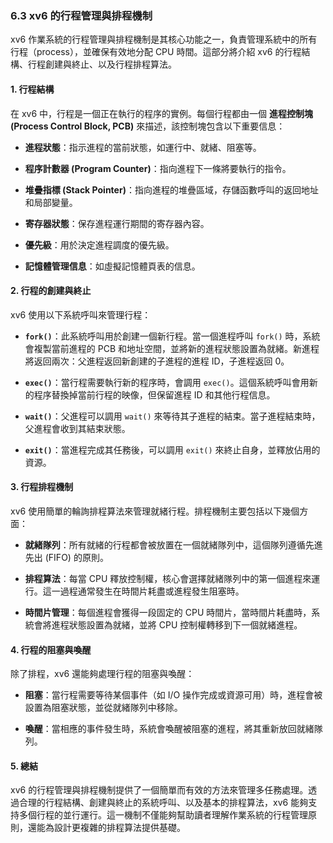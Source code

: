 ### 6.3 xv6 的行程管理與排程機制

xv6 作業系統的行程管理與排程機制是其核心功能之一，負責管理系統中的所有行程（process），並確保有效地分配 CPU 時間。這部分將介紹 xv6 的行程結構、行程創建與終止、以及行程排程算法。

#### 1. 行程結構

在 xv6 中，行程是一個正在執行的程序的實例。每個行程都由一個 **進程控制塊 (Process Control Block, PCB)** 來描述，該控制塊包含以下重要信息：

- **進程狀態**：指示進程的當前狀態，如運行中、就緒、阻塞等。
  
- **程序計數器 (Program Counter)**：指向進程下一條將要執行的指令。

- **堆疊指標 (Stack Pointer)**：指向進程的堆疊區域，存儲函數呼叫的返回地址和局部變量。

- **寄存器狀態**：保存進程運行期間的寄存器內容。

- **優先級**：用於決定進程調度的優先級。

- **記憶體管理信息**：如虛擬記憶體頁表的信息。

#### 2. 行程的創建與終止

xv6 使用以下系統呼叫來管理行程：

- **`fork()`**：此系統呼叫用於創建一個新行程。當一個進程呼叫 `fork()` 時，系統會複製當前進程的 PCB 和地址空間，並將新的進程狀態設置為就緒。新進程將返回兩次：父進程返回新創建的子進程的進程 ID，子進程返回 0。

- **`exec()`**：當行程需要執行新的程序時，會調用 `exec()`。這個系統呼叫會用新的程序替換掉當前行程的映像，但保留進程 ID 和其他行程信息。

- **`wait()`**：父進程可以調用 `wait()` 來等待其子進程的結束。當子進程結束時，父進程會收到其結束狀態。

- **`exit()`**：當進程完成其任務後，可以調用 `exit()` 來終止自身，並釋放佔用的資源。

#### 3. 行程排程機制

xv6 使用簡單的輪詢排程算法來管理就緒行程。排程機制主要包括以下幾個方面：

- **就緒隊列**：所有就緒的行程都會被放置在一個就緒隊列中，這個隊列遵循先進先出 (FIFO) 的原則。

- **排程算法**：每當 CPU 釋放控制權，核心會選擇就緒隊列中的第一個進程來運行。這一過程通常發生在時間片耗盡或進程發生阻塞時。

- **時間片管理**：每個進程會獲得一段固定的 CPU 時間片，當時間片耗盡時，系統會將進程狀態設置為就緒，並將 CPU 控制權轉移到下一個就緒進程。

#### 4. 行程的阻塞與喚醒

除了排程，xv6 還能夠處理行程的阻塞與喚醒：

- **阻塞**：當行程需要等待某個事件（如 I/O 操作完成或資源可用）時，進程會被設置為阻塞狀態，並從就緒隊列中移除。

- **喚醒**：當相應的事件發生時，系統會喚醒被阻塞的進程，將其重新放回就緒隊列。

#### 5. 總結

xv6 的行程管理與排程機制提供了一個簡單而有效的方法來管理多任務處理。透過合理的行程結構、創建與終止的系統呼叫、以及基本的排程算法，xv6 能夠支持多個行程的並行運行。這一機制不僅能夠幫助讀者理解作業系統的行程管理原則，還能為設計更複雜的排程算法提供基礎。